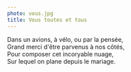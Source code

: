 ```yaml
---
photo: vous.jpg
title: Vous toutes et tous
---
```

Dans un avions, à vélo, ou par la pensée,<br/>
Grand merci d'être parvenus à nos côtés,<br/>
Pour composer cet incoryable nuage,<br/>
Sur lequel on plane depuis le mariage. 
